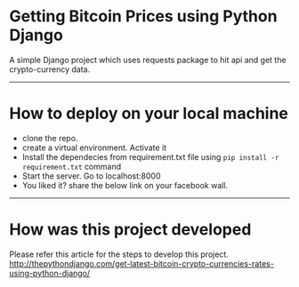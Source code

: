 # Getting  Bitcoin Prices using Python Django
A simple Django project which uses requests package to hit api and get the crypto-currency data.


-------------------------
# How to deploy on your local machine
- clone the repo.
- create a virtual environment. Activate it
- Install the dependecies from requirement.txt file using `pip install -r requirement.txt` command
- Start the server. Go to localhost:8000
- You liked it? share the below link on your facebook wall.

-------------------------

# How was this project developed
Please refer this article for the steps to develop this project. http://thepythondjango.com/get-latest-bitcoin-crypto-currencies-rates-using-python-django/


